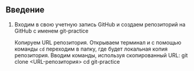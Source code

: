 ## Введение

1. Входим в свою учетную запись GitHub и создаем репозиторий на GitHub с именем git-practice
   
    Копируем URL репозитория.
    Открываем терминал и с помощью команды `cd` переходим в папку, где будет локальная копия репозитория.
    Вводим команды, используя скопированный URL:
      git clone <URL-репозитория>
      cd git-practice
